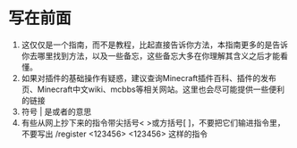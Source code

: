 # 写在前面

1. 这仅仅是一个指南，而不是教程，比起直接告诉你方法，本指南更多的是告诉你去哪里找到方法，以及一些备忘，这些备忘大多在你理解其含义之后才能看懂。
2. 如果对插件的基础操作有疑惑，建议查询Minecraft插件百科、插件的发布页、Minecraft中文wiki、mcbbs等相关网站。这里也会尽可能提供一些便利的链接
3. 符号 \| 是或者的意思
4. 有些从网上抄下来的指令带尖括号&lt; &gt;或方括号\[ \]，不要把它们输进指令里，不要写出 /register &lt;123456&gt; &lt;123456&gt; 这样的指令





